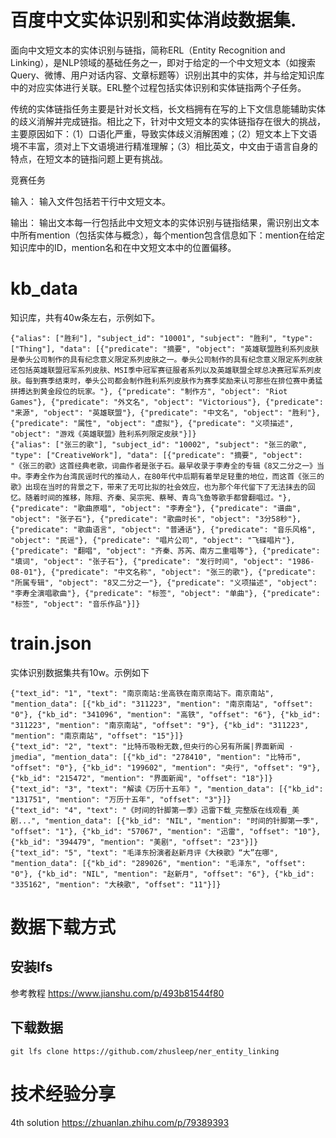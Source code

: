 # 百度中文实体识别和实体消歧数据集.
面向中文短文本的实体识别与链指，简称ERL（Entity Recognition and Linking），是NLP领域的基础任务之一，即对于给定的一个中文短文本（如搜索Query、微博、用户对话内容、文章标题等）识别出其中的实体，并与给定知识库中的对应实体进行关联。ERL整个过程包括实体识别和实体链指两个子任务。 


传统的实体链指任务主要是针对长文档，长文档拥有在写的上下文信息能辅助实体的歧义消解并完成链指。相比之下，针对中文短文本的实体链指存在很大的挑战，主要原因如下：（1）口语化严重，导致实体歧义消解困难；（2）短文本上下文语境不丰富，须对上下文语境进行精准理解；（3）相比英文，中文由于语言自身的特点，在短文本的链指问题上更有挑战。
 

竞赛任务

输入： 输入文件包括若干行中文短文本。

输出： 输出文本每一行包括此中文短文本的实体识别与链指结果，需识别出文本中所有mention（包括实体与概念），每个mention包含信息如下：mention在给定知识库中的ID，mention名和在中文短文本中的位置偏移。

# kb_data 
知识库，共有40w条左右，示例如下。

```
{"alias": ["胜利"], "subject_id": "10001", "subject": "胜利", "type": ["Thing"], "data": [{"predicate": "摘要", "object": "英雄联盟胜利系列皮肤是拳头公司制作的具有纪念意义限定系列皮肤之一。拳头公司制作的具有纪念意义限定系列皮肤还包括英雄联盟冠军系列皮肤、MSI季中冠军赛征服者系列以及英雄联盟全球总决赛冠军系列皮肤。每到赛季结束时，拳头公司都会制作胜利系列皮肤作为赛季奖励来认可那些在排位赛中勇猛拼搏达到黄金段位的玩家。"}, {"predicate": "制作方", "object": "Riot Games"}, {"predicate": "外文名", "object": "Victorious"}, {"predicate": "来源", "object": "英雄联盟"}, {"predicate": "中文名", "object": "胜利"}, {"predicate": "属性", "object": "虚拟"}, {"predicate": "义项描述", "object": "游戏《英雄联盟》胜利系列限定皮肤"}]}
{"alias": ["张三的歌"], "subject_id": "10002", "subject": "张三的歌", "type": ["CreativeWork"], "data": [{"predicate": "摘要", "object": "《张三的歌》这首经典老歌，词曲作者是张子石。最早收录于李寿全的专辑《8又二分之一》当中。李寿全作为台湾民谣时代的推动人，在80年代中后期有着举足轻重的地位，而这首《张三的歌》出现在当时的背景之下，带来了无可比拟的社会效应，也为那个年代留下了无法抹去的回忆。随着时间的推移，陈翔、齐秦、吴宗宪、蔡琴、青鸟飞鱼等歌手都曾翻唱过。"}, {"predicate": "歌曲原唱", "object": "李寿全"}, {"predicate": "谱曲", "object": "张子石"}, {"predicate": "歌曲时长", "object": "3分58秒"}, {"predicate": "歌曲语言", "object": "普通话"}, {"predicate": "音乐风格", "object": "民谣"}, {"predicate": "唱片公司", "object": "飞碟唱片"}, {"predicate": "翻唱", "object": "齐秦、苏芮、南方二重唱等"}, {"predicate": "填词", "object": "张子石"}, {"predicate": "发行时间", "object": "1986-08-01"}, {"predicate": "中文名称", "object": "张三的歌"}, {"predicate": "所属专辑", "object": "8又二分之一"}, {"predicate": "义项描述", "object": "李寿全演唱歌曲"}, {"predicate": "标签", "object": "单曲"}, {"predicate": "标签", "object": "音乐作品"}]}
```

# train.json
实体识别数据集共有10w。示例如下

```
{"text_id": "1", "text": "南京南站:坐高铁在南京南站下。南京南站", "mention_data": [{"kb_id": "311223", "mention": "南京南站", "offset": "0"}, {"kb_id": "341096", "mention": "高铁", "offset": "6"}, {"kb_id": "311223", "mention": "南京南站", "offset": "9"}, {"kb_id": "311223", "mention": "南京南站", "offset": "15"}]}
{"text_id": "2", "text": "比特币吸粉无数,但央行的心另有所属|界面新闻 · jmedia", "mention_data": [{"kb_id": "278410", "mention": "比特币", "offset": "0"}, {"kb_id": "199602", "mention": "央行", "offset": "9"}, {"kb_id": "215472", "mention": "界面新闻", "offset": "18"}]}
{"text_id": "3", "text": "解读《万历十五年》", "mention_data": [{"kb_id": "131751", "mention": "万历十五年", "offset": "3"}]}
{"text_id": "4", "text": "《时间的针脚第一季》迅雷下载_完整版在线观看_美剧...", "mention_data": [{"kb_id": "NIL", "mention": "时间的针脚第一季", "offset": "1"}, {"kb_id": "57067", "mention": "迅雷", "offset": "10"}, {"kb_id": "394479", "mention": "美剧", "offset": "23"}]}
{"text_id": "5", "text": "毛泽东扮演者赵新月评《大秧歌》“大”在哪", "mention_data": [{"kb_id": "289026", "mention": "毛泽东", "offset": "0"}, {"kb_id": "NIL", "mention": "赵新月", "offset": "6"}, {"kb_id": "335162", "mention": "大秧歌", "offset": "11"}]}
```

# 数据下载方式
## 安装lfs 

参考教程 https://www.jianshu.com/p/493b81544f80

## 下载数据

```
git lfs clone https://github.com/zhusleep/ner_entity_linking
```

# 技术经验分享
4th solution
https://zhuanlan.zhihu.com/p/79389393

